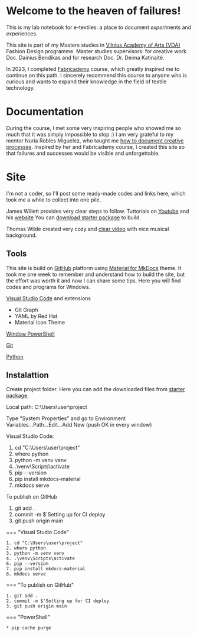 # Welcome to the heaven of failures!
This is my lab notebook for e-textiles: a place to document *experi*ments and *experi*ences.

This site is part of my Masters studies in [Vilnius Academy of Arts (VDA)](https://www.vda.lt/en/) Fashion Design programme. Master studies supervisors: for creative work Doc. Dainius Bendikas and for research Doc. Dr. Deima Katinaitė.

In 2023, I completed [Fabricademy](https://textile-academy.org/) course, which greatly inspired me to continue on this path. I sincerely recommend this course to anyone who is curious and wants to expand their knowledge in the field of textile technology. 

# Documentation
During the course, I met some very inspiring people who showed me so much that it was simply impossible to stop :) I am very grateful to my mentor Nuria Robles Miguelez, who taught me [how to document creative processes](https://class.textile-academy.org/2023/ieva-dautartaite/). Inspired by her and Fabricademy course, I created this site so that failures and successes would be visible and unforgettable.

# Site
I'm not a coder, so I'll post some ready-made codes and links here, which took me a while to collect into one pile.

James Willett provides very clear steps to follow.
Tuttorials on [Youtube](https://www.youtube.com/watch?v=pPEUhfTZswc) and his [website](https://jameswillett.dev/)
You can [download starter package](https://tinyurl.com/3n4tjmnn) to build.

Thomas Wilde created very cozy and [clear video](https://www.youtube.com/watch?v=DeZjkCtttss) with nice musical background.

## Tools
This site is build on [GitHub](https://github.com/) platform using [Material for MkDocs](https://squidfunk.github.io/mkdocs-material/) theme. It took me one week to remember and understand how to build the site, but the effort was worth it and now I can share some tips.
Here you will find codes and programs for Windows.

[Visual Studio Code](https://code.visualstudio.com/) and extensions

- Git Graph
- YAML by Red Hat
- Material Icon Theme

[Window PowerShell](https://apps.microsoft.com/detail/9mz1snwt0n5d?hl=en-US&gl=US)


[Git](https://git-scm.com/)


[Python](https://www.python.org/)


## Instalattion

Create project folder. Here you can add the downloaded files from [starter package](https://tinyurl.com/3n4tjmnn).

Local path: C:\Users\user\project

Type "System Properties" and go to Environment Variables...Path...Edit...Add New (push OK in every window)

Visual Studio Code:

1. cd "C:\Users\user\project"
2. where python
3. python -m venv venv
4. .\venv\Scripts\activate
6. pip --version
7. pip install mkdocs-material
8. mkdocs serve

To publish on GitHub

1. git add .
2. commit -m $'Setting up for CI deploy
3. git push origin main



=== "Visual Studio Code"

    1. cd "C:\Users\user\project"
    2. where python
    3. python -m venv venv
    4. .\venv\Scripts\activate
    6. pip --version
    7. pip install mkdocs-material
    8. mkdocs serve

=== "To publish on GitHub"

    1. git add .
    2. commit -m $'Setting up for CI deploy
    3. git push origin main

=== "PowerShell"

    * pip cache purge
















